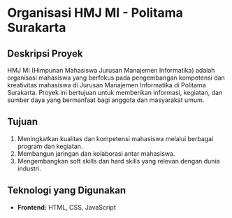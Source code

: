 # Organisasi HMJ MI - Politama Surakarta

## Deskripsi Proyek
HMJ MI (Himpunan Mahasiswa Jurusan Manajemen Informatika) adalah organisasi mahasiswa yang berfokus pada pengembangan kompetensi dan kreativitas mahasiswa di Jurusan Manajemen Informatika di Politama Surakarta. Proyek ini bertujuan untuk memberikan informasi, kegiatan, dan sumber daya yang bermanfaat bagi anggota dan masyarakat umum.

## Tujuan
1. Meningkatkan kualitas dan kompetensi mahasiswa melalui berbagai program dan kegiatan.
2. Membangun jaringan dan kolaborasi antar mahasiswa.
3. Mengembangkan soft skills dan hard skills yang relevan dengan dunia industri.

## Teknologi yang Digunakan
- **Frontend:** HTML, CSS, JavaScript
